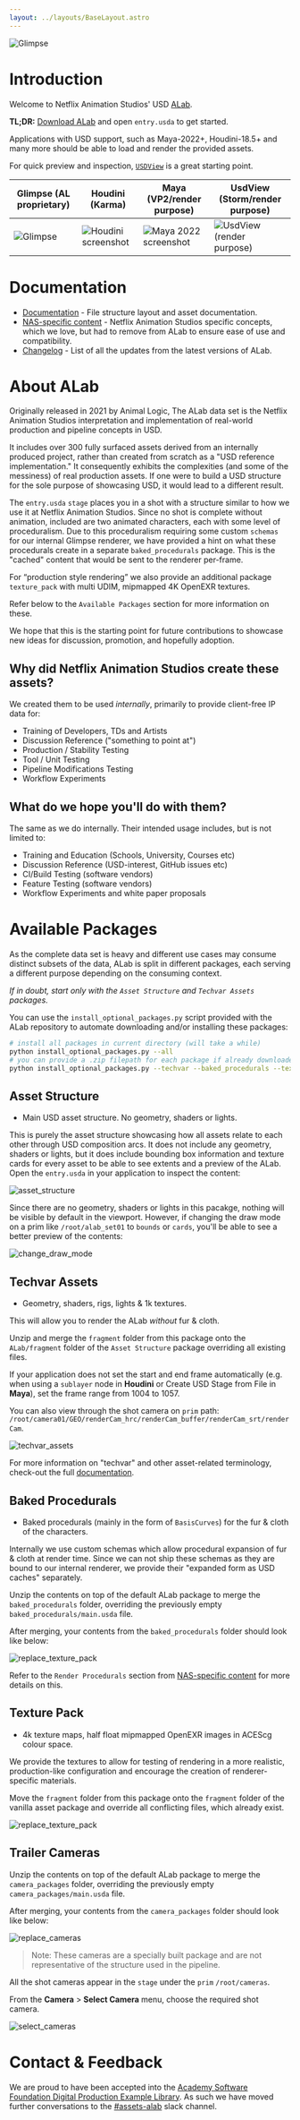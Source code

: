 ```yaml
---
layout: ../layouts/BaseLayout.astro
---
```


![Glimpse](../../public/doc_header.jpg)

# Introduction

Welcome to Netflix Animation Studios' USD [ALab](https://animallogic.com/alab/).

**TL;DR:** [Download ALab](https://dpel.aswf.io/alab/) and open `entry.usda` to get started.

Applications with USD support, such as Maya-2022+, Houdini-18.5+ and many more should be able to load and render the provided assets.

For quick preview and inspection, [`USDView`](https://graphics.pixar.com/usd/docs/USD-Toolset.html#USDToolset-usdview) is a great starting point.

| Glimpse (AL proprietary)                    | Houdini (Karma)                                        | Maya (VP2/render purpose)                             | UsdView (Storm/render purpose)                               |
| ------------------------------------------- | ------------------------------------------------------ | ----------------------------------------------------- | ------------------------------------------------------------ |
| ![Glimpse](../../public/glimpse_phase2.png) | ![Houdini screenshot](../../public/houdini_phase2.png) | ![Maya 2022 screenshot](../../public/maya_phase2.png) | ![UsdView (render purpose)](../../public/usdview_phase2.png) |

# Documentation

- [Documentation](../documentation) - File structure layout and asset documentation.
- [NAS-specific content](../nasSpecific) - Netflix Animation Studios specific concepts, which we love, but had to remove from ALab to ensure ease of use and compatibility.
- [Changelog](../changelog) - List of all the updates from the latest versions of ALab.

# About ALab

Originally released in 2021 by Animal Logic, The ALab data set is the Netflix Animation Studios interpretation and implementation of real-world production and pipeline concepts in USD.

It includes over 300 fully surfaced assets derived from an internally produced project, rather than created from scratch as a "USD reference implementation." It consequently exhibits the complexities (and some of the messiness) of real production assets. If one were to build a USD structure for the sole purpose of showcasing USD, it would lead to a different result.

The `entry.usda` `stage` places you in a shot with a structure similar to how we use it at Netflix Animation Studios. Since no shot is complete without animation, included are two animated characters, each with some level of proceduralism. Due to this proceduralism requiring some custom `schemas` for our internal Glimpse renderer, we have provided a hint on what these procedurals create in a separate `baked_procedurals` package. This is the "cached" content that would be sent to the renderer per-frame.

For “production style rendering” we also provide an additional package `texture_pack` with multi UDIM, mipmapped 4K OpenEXR textures.

Refer below to the `Available Packages` section for more information on these.

We hope that this is the starting point for future contributions to showcase new ideas for discussion, promotion, and hopefully adoption.

## Why did Netflix Animation Studios create these assets?

We created them to be used _internally_, primarily to provide client-free IP data for:

- Training of Developers, TDs and Artists
- Discussion Reference ("something to point at")
- Production / Stability Testing
- Tool / Unit Testing
- Pipeline Modifications Testing
- Workflow Experiments

## What do we hope you'll do with them?

The same as we do internally. Their intended usage includes, but is not limited to:

- Training and Education (Schools, University, Courses etc)
- Discussion Reference (USD-interest, GitHub issues etc)
- CI/Build Testing (software vendors)
- Feature Testing (software vendors)
- Workflow Experiments and white paper proposals

# Available Packages

As the complete data set is heavy and different use cases may consume distinct subsets of the data, ALab is split in different packages, each serving a different purpose depending on the consuming context.

*If in doubt, start only with the `Asset Structure` and `Techvar Assets` packages.*

You can use the `install_optional_packages.py` script provided with the ALab repository to automate downloading and/or installing these packages:

```bash
# install all packages in current directory (will take a while)
python install_optional_packages.py --all
# you can provide a .zip filepath for each package if already downloaded, otherwise the script will download each for you
python install_optional_packages.py --techvar --baked_procedurals --texture_pack texture_pack_download.zip --cameras --output ./repos/ALab/
```

## Asset Structure
- Main USD asset structure. No geometry, shaders or lights.

This is purely the asset structure showcasing how all assets relate to each other through USD composition arcs. It does not include any geometry, shaders or lights, but it does include bounding box information and texture cards for every asset to be able to see extents and a preview of the ALab.
Open the `entry.usda` in your application to inspect the content:

![asset_structure](../../public/asset_structure_default.jpg)

Since there are no geometry, shaders or lights in this pacakge, nothing will be visible by default in the viewport. However, if changing the draw mode on a prim like `/root/alab_set01` to `bounds` or `cards`, you'll be able to see a better preview of the contents:

![change_draw_mode](../../public/asset_structure_cards_mode.png)

## Techvar Assets
- Geometry, shaders, rigs, lights & 1k textures.

This will allow you to render the ALab *without* fur & cloth.

Unzip and merge the `fragment` folder from this package onto the `ALab/fragment` folder of the `Asset Structure` package overriding all existing files.

If your application does not set the start and end frame automatically (e.g. when using a `sublayer` node in **Houdini** or Create USD Stage from File in **Maya**), set the frame range from 1004 to 1057.

You can also view through the shot camera on `prim` path: `/root/camera01/GEO/renderCam_hrc/renderCam_buffer/renderCam_srt/renderCam`.

![techvar_assets](../../public/techvar_assets.png)

For more information on "techvar" and other asset-related terminology, check-out the full [documentation](../documentation).

## Baked Procedurals

- Baked procedurals (mainly in the form of `BasisCurves`) for the fur & cloth of the characters.

Internally we use custom schemas which allow procedural expansion of fur & cloth at render time. Since we can not ship these schemas as they are bound to our internal renderer, we provide their "expanded form as USD caches" separately.

Unzip the contents on top of the default ALab package to merge the `baked_procedurals` folder, overriding the previously empty `baked_procedurals/main.usda` file.

After merging, your contents from the `baked_procedurals` folder should look like below:

![replace_texture_pack](../../public/baked_procedurals.jpg)

Refer to the `Render Procedurals` section from [NAS-specific content](../nasSpecific) for more details on this.

## Texture Pack

- 4k texture maps, half float mipmapped OpenEXR images in ACEScg colour space.

We provide the textures to allow for testing of rendering in a more realistic, production-like configuration and encourage the creation of renderer-specific materials.

Move the `fragment` folder from this package onto the `fragment` folder of the vanilla asset package and override all conflicting files, which already exist.

![replace_texture_pack](../../public/textures_install.png)

## Trailer Cameras

Unzip the contents on top of the default ALab package to merge the `camera_packages` folder, overriding the previously empty `camera_packages/main.usda` file.

After merging, your contents from the `camera_packages` folder should look like below:

![replace_cameras](../../public/trailer_cameras.png)

> Note: These cameras are a specially built package and are not representative of the structure used in the pipeline.

All the shot cameras appear in the `stage` under the `prim` `/root/cameras`.

From the **Camera** > **Select Camera** menu, choose the required shot camera.

![select_cameras](../../public/multiple_camera_prims.png)

# Contact & Feedback

We are proud to have been accepted into the [Academy Software Foundation Digital Production Example Library](https://dpel.aswf.io). As such we have moved further conversations to the [#assets-alab](https://academysoftwarefdn.slack.com/channels/C03S4QB8N04) slack channel.
